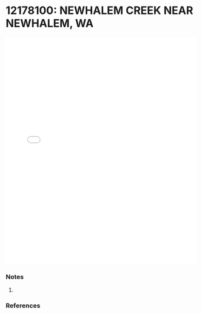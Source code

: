 # 12178100: NEWHALEM CREEK NEAR NEWHALEM, WA

<iframe src="/distribution_estimation/_static/stations/12178100_fdc.html" width="100%" height="600" frameborder="0"></iframe>

### Notes
1. 

### References

